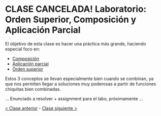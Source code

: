 # CLASE CANCELADA! Laboratorio: Orden Superior, Composición y Aplicación Parcial

El objetivo de esta clase es hacer una práctica más grande, haciendo especial foco en:
- [Composición](http://wiki.uqbar.org/wiki/articles/composicion.html)
- [Aplicación parcial](http://wiki.uqbar.org/wiki/articles/aplicacion-parcial.html)
- [Orden superior](http://wiki.uqbar.org/wiki/articles/orden-superior.html)

Estos 3 conceptos se llevan especialmente bien cuando se combinan, ya que nos permiten llegar a soluciones muy poderosas a partir de funciones chiquitas bien combinadas.

... Enunciado a resolver + assignment para el labo, próximamente ...

[< Clase anterior](https://github.com/pdep-mit/bitacora-de-clase/blob/master/clase-06.md) - [Clase siguiente >](https://github.com/pdep-mit/bitacora-de-clase/blob/master/clase-07.md)
